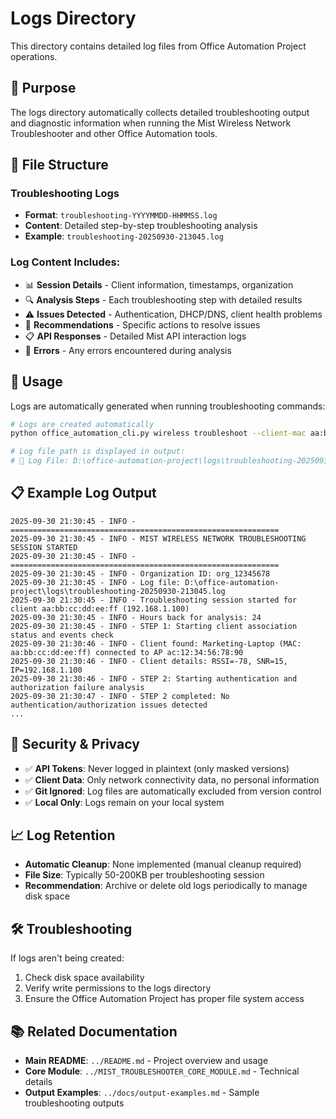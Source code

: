 # Logs Directory

This directory contains detailed log files from Office Automation Project operations.

## 🎯 Purpose

The logs directory automatically collects detailed troubleshooting output and diagnostic information when running the Mist Wireless Network Troubleshooter and other Office Automation tools.

## 📁 File Structure

### Troubleshooting Logs
- **Format**: `troubleshooting-YYYYMMDD-HHMMSS.log`
- **Content**: Detailed step-by-step troubleshooting analysis
- **Example**: `troubleshooting-20250930-213045.log`

### Log Content Includes:
- 📊 **Session Details** - Client information, timestamps, organization
- 🔍 **Analysis Steps** - Each troubleshooting step with detailed results
- ⚠️ **Issues Detected** - Authentication, DHCP/DNS, client health problems
- 🎯 **Recommendations** - Specific actions to resolve issues
- 📋 **API Responses** - Detailed Mist API interaction logs
- 🛑 **Errors** - Any errors encountered during analysis

## 🚀 Usage

Logs are automatically generated when running troubleshooting commands:

```bash
# Logs are created automatically
python office_automation_cli.py wireless troubleshoot --client-mac aa:bb:cc:dd:ee:ff --client-ip 192.168.1.100

# Log file path is displayed in output:
# 📝 Log File: D:\office-automation-project\logs\troubleshooting-20250930-213045.log
```

## 📋 Example Log Output

```
2025-09-30 21:30:45 - INFO - ============================================================
2025-09-30 21:30:45 - INFO - MIST WIRELESS NETWORK TROUBLESHOOTING SESSION STARTED
2025-09-30 21:30:45 - INFO - ============================================================
2025-09-30 21:30:45 - INFO - Organization ID: org_12345678
2025-09-30 21:30:45 - INFO - Log file: D:\office-automation-project\logs\troubleshooting-20250930-213045.log
2025-09-30 21:30:45 - INFO - Troubleshooting session started for client aa:bb:cc:dd:ee:ff (192.168.1.100)
2025-09-30 21:30:45 - INFO - Hours back for analysis: 24
2025-09-30 21:30:45 - INFO - STEP 1: Starting client association status and events check
2025-09-30 21:30:46 - INFO - Client found: Marketing-Laptop (MAC: aa:bb:cc:dd:ee:ff) connected to AP ac:12:34:56:78:90
2025-09-30 21:30:46 - INFO - Client details: RSSI=-78, SNR=15, IP=192.168.1.100
2025-09-30 21:30:46 - INFO - STEP 2: Starting authentication and authorization failure analysis
2025-09-30 21:30:47 - INFO - STEP 2 completed: No authentication/authorization issues detected
...
```

## 🔐 Security & Privacy

- ✅ **API Tokens**: Never logged in plaintext (only masked versions)
- ✅ **Client Data**: Only network connectivity data, no personal information
- ✅ **Git Ignored**: Log files are automatically excluded from version control
- ✅ **Local Only**: Logs remain on your local system

## 📈 Log Retention

- **Automatic Cleanup**: None implemented (manual cleanup required)
- **File Size**: Typically 50-200KB per troubleshooting session
- **Recommendation**: Archive or delete old logs periodically to manage disk space

## 🛠️ Troubleshooting

If logs aren't being created:
1. Check disk space availability
2. Verify write permissions to the logs directory
3. Ensure the Office Automation Project has proper file system access

## 📚 Related Documentation

- **Main README**: `../README.md` - Project overview and usage
- **Core Module**: `../MIST_TROUBLESHOOTER_CORE_MODULE.md` - Technical details
- **Output Examples**: `../docs/output-examples.md` - Sample troubleshooting outputs